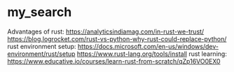# my_search


Advantages of rust:
https://analyticsindiamag.com/in-rust-we-trust/
https://blog.logrocket.com/rust-vs-python-why-rust-could-replace-python/
rust environment setup:
https://docs.microsoft.com/en-us/windows/dev-environment/rust/setup
https://www.rust-lang.org/tools/install
rust learning:
https://www.educative.io/courses/learn-rust-from-scratch/qZp16VO0EX0
